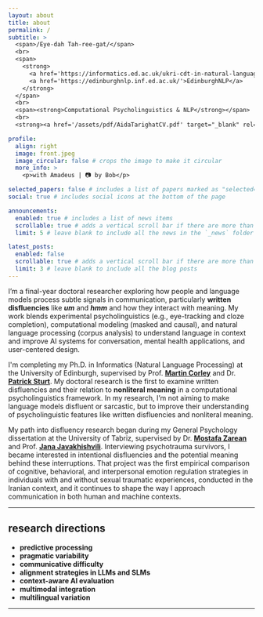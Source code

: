 ```yaml
---
layout: about
title: about
permalink: /
subtitle: >
  <span>/Eye-dah Tah-ree-gat/</span>
  <br>
  <span>
    <strong>
      <a href='https://informatics.ed.ac.uk/ukri-cdt-in-natural-language-processing'>UKRI CDT in NLP</a> | 
      <a href='https://edinburghnlp.inf.ed.ac.uk/'>EdinburghNLP</a>
    </strong>
  </span>
  <br>
  <span><strong>Computational Psycholinguistics & NLP</strong></span>
  <br>
  <strong><a href='/assets/pdf/AidaTarighatCV.pdf' target="_blank" rel="noopener noreferrer">📑 CV</a></strong>

profile:
  align: right
  image: front.jpeg
  image_circular: false # crops the image to make it circular
  more_info: >
    <p>with Amadeus | 📷 by Bob</p>

selected_papers: false # includes a list of papers marked as "selected={true}"
social: true # includes social icons at the bottom of the page

announcements:
  enabled: true # includes a list of news items
  scrollable: true # adds a vertical scroll bar if there are more than 3 news items
  limit: 5 # leave blank to include all the news in the `_news` folder

latest_posts:
  enabled: false
  scrollable: true # adds a vertical scroll bar if there are more than 3 new posts items
  limit: 3 # leave blank to include all the blog posts
---
```


I’m a final-year doctoral researcher exploring how people and language models process subtle signals in communication, particularly **written disfluencies** like ***um*** and ***hmm*** and how they interact with meaning. My work blends experimental psycholinguistics (e.g., eye-tracking and cloze completion), computational modeling (masked and causal), and natural language processing (corpus analysis) to understand language in context and improve AI systems for conversation, mental health applications, and user-centered design.

I'm completing my Ph.D. in Informatics (Natural Language Processing) at the University of Edinburgh, supervised by Prof. **[Martin Corley](https://martincorley.org/)** and Dr. **[Patrick Sturt](https://scholar.google.co.uk/citations?user=tINgWG4AAAAJ&hl=en)**. My doctoral research is the first to examine written disfluencies and their relation to **nonliteral meaning** in a computational psycholinguistics framework. In my research, I’m not aiming to make language models disfluent or sarcastic, but to improve their understanding of psycholinguistic features like written disfluencies and nonliteral meaning.

My path into disfluency research began during my General Psychology dissertation at the University of Tabriz, supervised by Dr. **[Mostafa Zarean](https://scholar.google.com/citations?user=F1SRyf8AAAAJ&hl=en)** and Prof. **[Jana Javakhishvili](https://scholar.google.com/citations?user=VkFUS-wAAAAJ&hl=en)**. Interviewing psychotrauma survivors, I became interested in intentional disfluencies and the potential meaning behind these interruptions. That project was the first empirical comparison of cognitive, behavioral, and interpersonal emotion regulation strategies in individuals with and without sexual traumatic experiences, conducted in the Iranian context, and it continues to shape the way I approach communication in both human and machine contexts.

---

## research directions

- **predictive processing**
- **pragmatic variability**
- **communicative difficulty**
- **alignment strategies in LLMs and SLMs**
- **context-aware AI evaluation**
- **multimodal integration**
- **multilingual variation**
 
---


